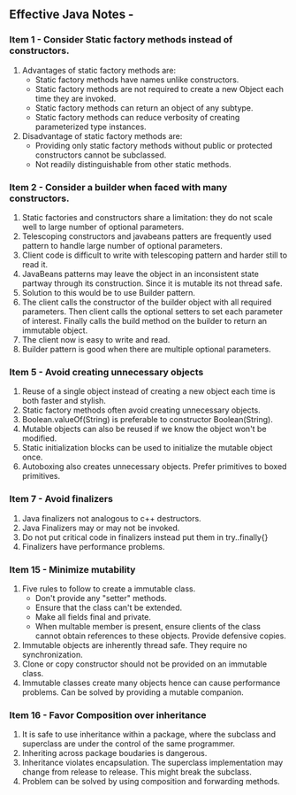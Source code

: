 ## Effective Java Notes -
### Item 1 - Consider Static factory methods instead of constructors.
1. Advantages of static factory methods are:
	* Static factory methods have names unlike constructors.
	* Static factory methods are not required to create a new Object each time they are invoked.
	* Static factory methods can return an object of any subtype.
	* Static factory methods can reduce verbosity of creating parameterized type instances.
2. Disadvantage of static factory methods are:
	* Providing only static factory methods without public or protected constructors cannot be subclassed.
	* Not readily distinguishable from other static methods.

### Item 2 - Consider a builder when faced with many constructors.
1. Static factories and constructors share a limitation: they do not scale well to large number of optional parameters.
2. Telescoping constructors and javabeans patters are frequently used pattern to handle large number of optional parameters.
3. Client code is difficult to write with telescoping pattern and harder still to read it.
4. JavaBeans patterns may leave the object in an inconsistent state partway through its construction. Since it is mutable its not thread safe.
5. Solution to this would be to use Builder pattern. 
6. The client calls the constructor of the builder object with all required parameters. Then client calls the optional setters to set each parameter of interest. Finally  calls the build method on the builder to return an immutable object.
7. The client now is easy to write and read.
8. Builder pattern is good when there are multiple optional parameters.  

### Item 5 - Avoid creating unnecessary objects
1. Reuse of a single object instead of creating a new object each time is both faster and stylish.
2. Static factory methods often avoid creating unnecessary objects. 
3. Boolean.valueOf(String) is preferable to constructor Boolean(String).
4. Mutable objects can also be reused if we know the object won't be modified.
5. Static initialization blocks can be used to initialize the mutable object once.
6. Autoboxing also creates unnecessary objects. Prefer primitives to boxed primitives.

### Item 7 - Avoid finalizers
1. Java finalizers not analogous to c++ destructors.
2. Java Finalizers may or may not be invoked.
3. Do not put critical code in finalizers instead put them in try..finally{}
4. Finalizers have performance problems.

### Item 15 - Minimize mutability
1. Five rules to follow to create a immutable class.
	* Don't provide any "setter" methods.
	* Ensure that the class can't be extended.
	* Make all fields final and private.
	* When multable member is present, ensure clients of the class cannot obtain references to these objects. Provide defensive copies.
2. Immutable objects are inherently thread safe. They require no synchronization.
3. Clone or copy constructor should not be provided on an immutable class.
3. Immutable classes create many objects hence can cause performance problems. Can be solved by providing a mutable companion.

### Item 16 - Favor Composition over inheritance
1. It is safe to use inheritance within a package, where the subclass and superclass are under the control of the same programmer.
2. Inheriting across package boudaries is dangerous.
3. Inheritance violates encapsulation. The superclass implementation may change from release to release. This might break the subclass.
4. Problem can be solved by using composition and forwarding methods. 